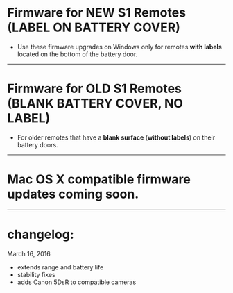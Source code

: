 # Firmware for NEW S1 Remotes (LABEL ON BATTERY COVER)
- Use these firmware upgrades on Windows only for remotes **with labels** located on the bottom of the battery door.  
---

# Firmware for OLD S1 Remotes (BLANK BATTERY COVER, NO LABEL)
- For older remotes that have a **blank surface** (**without labels**) on their battery doors.
---

# Mac OS X compatible firmware updates coming soon.

---
# changelog:
March 16, 2016 
- extends range and battery life
- stability fixes
- adds Canon 5DsR to compatible cameras
